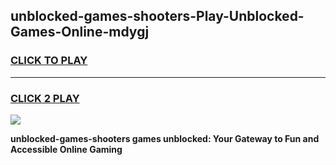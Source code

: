 
## unblocked-games-shooters-Play-Unblocked-Games-Online-mdygj
<h3>
<a href="https://premium76.site?title=unblocked-games-shooters&ref=24A">CLICK TO PLAY</a></h3>
<hr>

<h3>
<a href="https://premium76.site?title=unblocked-games-shooters&ref=24A">CLICK 2 PLAY</a>
  
</h3>

<a href="https://premium76.site?title=unblocked-games-shooters&ref=24A"><img src="https://clearcache.store/games.png"></a>


**unblocked-games-shooters games unblocked: Your Gateway to Fun and Accessible Online Gaming**
